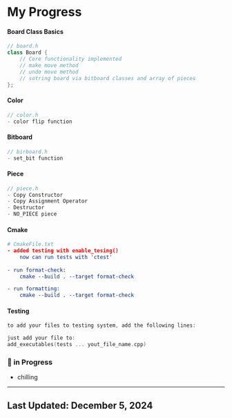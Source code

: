 # My Progress

#### Board Class Basics
```cpp
// board.h 
class Board {
    // Core functionality implemented
    // make move method
    // undo move method
    // sotring board via bitboard classes and array of pieces
};
```

#### Color
```cpp
// color.h 
- color flip function
```

#### Bitboard
```cpp
// birboard.h 
- set_bit function
```

#### Piece
```cpp
// piece.h
- Copy Constructor
- Copy Assignment Operator
- Destructor
- NO_PIECE piece
```

#### Cmake
``` Cmake
# CmakeFile.txt
- added testing with enable_tesing()
    now can run tests with 'ctest'
    
- run format-check:
    cmake --build . --target format-check

- run formatting:
    cmake --build . --target format-check

```

#### Testing
``` cpp
to add your files to testing system, add the following lines:

just add your file to:
add_executables(tests ... yout_file_name.cpp)

```

### 🔄 in Progress

- chilling

---

## Last Updated: December 5, 2024
